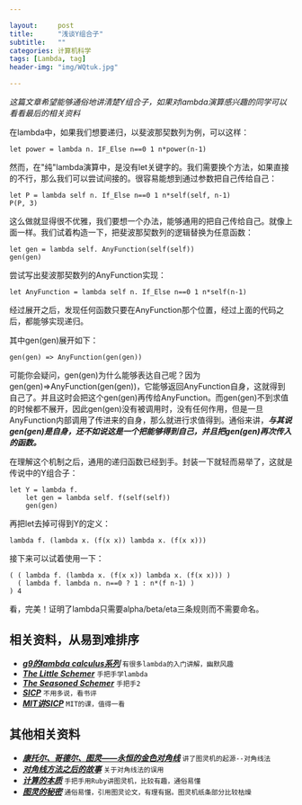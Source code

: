 ```yaml
---

layout:     post
title:      "浅谈Y组合子"
subtitle:   ""
categories: 计算机科学
tags: [Lambda, tag]
header-img: "img/WQtuk.jpg"

---
```


*这篇文章希望能够通俗地讲清楚Y组合子，如果对lambda演算感兴趣的同学可以看看最后的相关资料*

在lambda中，如果我们想要递归，以斐波那契数列为例，可以这样：

~~~
let power = lambda n. IF_Else n==0 1 n*power(n-1)
~~~

然而，在"纯"lambda演算中，是没有let关键字的。我们需要换个方法，如果直接的不行，那么我们可以尝试间接的。很容易能想到通过参数把自己传给自己：

~~~
let P = lambda self n. If_Else n==0 1 n*self(self, n-1)
P(P, 3)
~~~

这么做就显得很不优雅，我们要想一个办法，能够通用的把自己传给自己。就像上面一样。我们试着构造一下，把斐波那契数列的逻辑替换为任意函数：

~~~
let gen = lambda self. AnyFunction(self(self))
gen(gen)
~~~

尝试写出斐波那契数列的AnyFunction实现：

~~~
let AnyFunction = lambda self n. If_Else n==0 1 n*self(n-1)
~~~

经过展开之后，发现任何函数只要在AnyFunction那个位置，经过上面的代码之后，都能够实现递归。

其中gen(gen)展开如下：

~~~
gen(gen) => AnyFunction(gen(gen))
~~~

可能你会疑问，gen(gen)为什么能够表达自己呢？因为gen(gen)=>AnyFunction(gen(gen))，它能够返回AnyFunction自身，这就得到自己了。并且这时会把这个gen(gen)再传给AnyFunction。而gen(gen)不到求值的时候都不展开，因此gen(gen)没有被调用时，没有任何作用，但是一旦AnyFunction内部调用了传进来的自身，那么就进行求值得到。通俗来讲，***与其说gen(gen)是自身，还不如说这是一个把能够得到自己，并且把gen(gen)再次传入的函数。***

在理解这个机制之后，通用的递归函数已经到手。封装一下就轻而易举了，这就是传说中的Y组合子：

~~~
let Y = lambda f. 
	let gen = lambda self. f(self(self))
	gen(gen)
~~~

再把let去掉可得到Y的定义：

~~~
lambda f. (lambda x. (f(x x)) lambda x. (f(x x)))
~~~

接下来可以试着使用一下：

~~~
( ( lambda f. (lambda x. (f(x x)) lambda x. (f(x x))) )
  ( lambda f. lambda n. n==0 ? 1 : n*(f n-1) )
) 4
~~~

看，完美！证明了lambda只需要alpha/beta/eta三条规则而不需要命名。

## 相关资料，从易到难排序


* ***[g9的lambda calculus系列](http://blog.csdn.net/g9yuayon/)*** `有很多lambda的入门讲解，幽默风趣`
* ***[The Little Schemer](http://book.douban.com/subject/1632977/)*** `手把手学lambda`
* ***[The Seasoned Schemer](http://book.douban.com/subject/1726083/)*** `手把手2`
* ***[SICP](http://book.douban.com/subject/1451622/)*** `不用多说，看书评`
* ***[MIT讲SICP](http://groups.csail.mit.edu/mac/classes/6.001/abelson-sussman-lectures/)*** `MIT的课，值得一看`

## 其他相关资料

* ***[康托尔、哥德尔、图灵——永恒的金色对角线](http://mindhacks.cn/2006/10/15/cantor-godel-turing-an-eternal-golden-diagonal/)*** `讲了图灵机的起源--对角线法`
* ***[对角线方法之后的故事](http://www.matrix67.com/blog/archives/4812)*** `关于对角线法的误用`
* ***[计算的本质](http://book.douban.com/subject/26148763/)*** `手把手用Ruby讲图灵机，比较有趣，通俗易懂`
* ***[图灵的秘密](http://book.douban.com/subject/10779604/)*** `通俗易懂，引用图灵论文，有理有据。图灵机纸条部分比较枯燥` 
